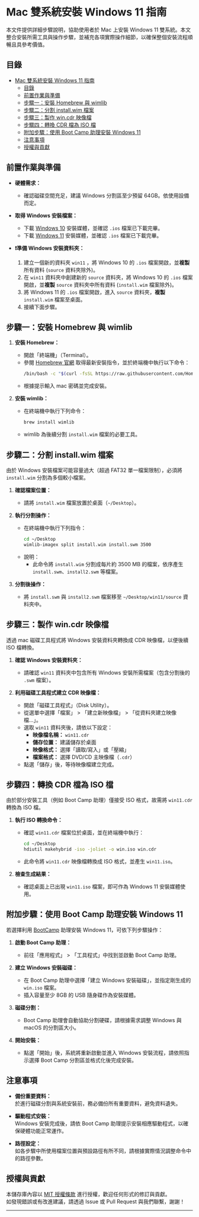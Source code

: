 # Mac 雙系統安裝 Windows 11 指南

本文件提供詳細步驟說明，協助使用者於 Mac 上安裝 Windows 11 雙系統。本文整合安裝所需工具與操作步驟，並補充各項實際操作細節，以確保整個安裝流程順暢且具參考價值。

## 目錄

- [Mac 雙系統安裝 Windows 11 指南](#mac-雙系統安裝-windows-11-指南)
  - [目錄](#目錄)
  - [前置作業與準備](#前置作業與準備)
  - [步驟一：安裝 Homebrew 與 wimlib](#步驟一安裝-homebrew-與-wimlib)
  - [步驟二：分割 install.wim 檔案](#步驟二分割-installwim-檔案)
  - [步驟三：製作 win.cdr 映像檔](#步驟三製作-wincdr-映像檔)
  - [步驟四：轉換 CDR 檔為 ISO 檔](#步驟四轉換-cdr-檔為-iso-檔)
  - [附加步驟：使用 Boot Camp 助理安裝 Windows 11](#附加步驟使用-boot-camp-助理安裝-windows-11)
  - [注意事項](#注意事項)
  - [授權與貢獻](#授權與貢獻)

## 前置作業與準備

- **硬體需求：**   
   - 確認磁碟空間充足，建議 Windows 分割區至少預留 64GB。依使用設備而定。

- **取得 Windows 安裝檔案：**  
   - 下載 [Windows 10](https://www.microsoft.com/zh-tw/software-download/windows10) 安裝媒體，並確認 `.ios` 檔案已下載完畢。 
   - 下載 [Windows 11](https://www.microsoft.com/zh-tw/software-download/windows11) 安裝媒體，並確認 `.ios` 檔案已下載完畢。 

- **❗準備 Windows 安裝資料夾：**  
   1. 建立一個新的資料夾 `win11` ，將 Windows 10 的 `.ios` 檔案開啟，並**複製**所有資料 (`source` 資料夾除外)。
   2. 在 `win11` 資料夾中創建新的 `source` 資料夾，將 Windows 10 的 `.ios` 檔案開啟，並**複製** `source` 資料夾中所有資料 (`install.wim` 檔案除外)。
   3. 將  Windows 11 的 `.ios` 檔案開啟，進入 `source` 資料夾，**複製** `install.wim` 檔案至桌面。
   4. 接續下面步驟。

## 步驟一：安裝 Homebrew 與 wimlib

1. **安裝 Homebrew：**  
   - 開啟「終端機」（Terminal）。  
   - 參閱 [Homebrew 官網](https://brew.sh/) 取得最新安裝指令，並於終端機中執行以下命令：
     ```bash
     /bin/bash -c "$(curl -fsSL https://raw.githubusercontent.com/Homebrew/install/HEAD/install.sh)"
     ```
   - 根據提示輸入 mac 密碼並完成安裝。

2. **安裝 wimlib：**  
   - 在終端機中執行下列命令：
     ```bash
     brew install wimlib
     ```
   - wimlib 為後續分割 `install.wim` 檔案的必要工具。

## 步驟二：分割 install.wim 檔案

由於 Windows 安裝檔案可能容量過大（超過 FAT32 單一檔案限制），必須將 `install.wim` 分割為多個較小檔案。

1. **確認檔案位置：**  
   - 請將 `install.wim` 檔案放置於桌面（`~/Desktop`）。

2. **執行分割操作：**  
   - 在終端機中執行下列指令：
     ```bash
     cd ~/Desktop
     wimlib-imagex split install.wim install.swm 3500
     ```
   - 說明：  
     - 此命令將 `install.wim` 分割成每片約 3500 MB 的檔案，依序產生 `install.swm`、`install2.swm` 等檔案。
3. **分割後操作：** 
   - 將 `install.swm` 與 `install2.swm` 檔案移至 `~/Desktop/win11/source` 資料夾中。

## 步驟三：製作 win.cdr 映像檔

透過 mac 磁碟工具程式將 Windows 安裝資料夾轉換成 CDR 映像檔，以便後續 ISO 檔轉換。

1. **確認 Windows 安裝資料夾：**  
   - 請確認 `win11` 資料夾中包含所有 Windows 安裝所需檔案（包含分割後的 `.swm` 檔案）。

2. **利用磁碟工具程式建立 CDR 映像檔：**  
   - 開啟「磁碟工具程式」（Disk Utility）。  
   - 從選單中選擇「檔案」 > 「建立新映像檔」 > 「從資料夾建立映像檔…」。  
   - 選取 `win11` 資料夾後，請依以下設定：
     - **映像檔名稱：** `win11.cdr`
     - **儲存位置：** 建議儲存於桌面  
     - **映像格式：** 選擇「讀取/寫入」或「壓縮」
     - **檔案格式：** 選擇 DVD/CD 主映像檔（`.cdr`）
   - 點選「儲存」後，等待映像檔建立完成。

## 步驟四：轉換 CDR 檔為 ISO 檔

由於部分安裝工具（例如 Boot Camp 助理）僅接受 ISO 格式，故需將 `win11.cdr` 轉換為 ISO 檔。

1. **執行 ISO 轉換命令：**  
   - 確認 `win11.cdr` 檔案位於桌面，並在終端機中執行：
     ```bash
     cd ~/Desktop
     hdiutil makehybrid -iso -joliet -o win.iso win.cdr
     ```
   - 此命令將 `win11.cdr` 映像檔轉換成 ISO 格式，並產生 `win11.iso`。

2. **檢查生成結果：**  
   - 確認桌面上已出現 `win11.iso` 檔案，即可作為 Windows 11 安裝媒體使用。

## 附加步驟：使用 Boot Camp 助理安裝 Windows 11

若選擇利用 [BootCamp](https://support.apple.com/zh-tw/106378) 助理安裝 Windows 11，可依下列步驟操作：

1. **啟動 Boot Camp 助理：**  
   - 前往「應用程式」 > 「工具程式」中找到並啟動 Boot Camp 助理。

2. **建立 Windows 安裝磁碟：**  
   - 在 Boot Camp 助理中選擇「建立 Windows 安裝磁碟」，並指定剛生成的 `win.iso` 檔案。  
   - 插入容量至少 8GB 的 USB 隨身碟作為安裝媒體。

3. **磁碟分割：**  
   - Boot Camp 助理會自動協助分割硬碟，請根據需求調整 Windows 與 macOS 的分割區大小。

4. **開始安裝：**  
   - 點選「開始」後，系統將重新啟動並進入 Windows 安裝流程，請依照指示選擇 Boot Camp 分割區並格式化後完成安裝。

## 注意事項

- **備份重要資料：**  
  於進行磁碟分割與系統安裝前，務必備份所有重要資料，避免資料遺失。

- **驅動程式安裝：**  
  Windows 安裝完成後，請依 Boot Camp 助理提示安裝相應驅動程式，以確保硬體功能正常運作。

- **路徑設定：**  
  如各步驟中所使用檔案位置與預設路徑有所不同，請根據實際情況調整命令中的路徑參數。

## 授權與貢獻

本儲存庫內容以 [MIT 授權條款](LICENSE) 進行授權，歡迎任何形式的修訂與貢獻。  
如發現錯誤或有改進建議，請透過 Issue 或 Pull Request 與我們聯繫，謝謝！

---

